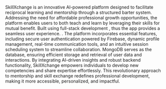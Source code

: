 SkillXchange is an innovative AI-powered platform designed to facilitate reciprocal learning and mentorship through a structured barter system. Addressing the need for affordable professional growth opportunities, the platform enables users to both teach and learn by leveraging their skills for mutual benefit. Built using full-stack development , thus the app provides a seamless user experience. . The platform incorporates essential features, including secure user authentication powered by Firebase, dynamic profile management, real-time communication tools, and an intuitive session scheduling system to streamline collaboration. MongoDB serves as the database, ensuring efficient storage and retrieval of user data and interactions. By integrating AI-driven insights and robust backend functionality, SkillXchange empowers individuals to develop new competencies and share expertise effortlessly. This revolutionary approach to mentorship and skill exchange redefines professional development, making it more accessible, personalized, and impactful.

